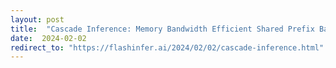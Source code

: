 ```yaml
---
layout: post
title:  "Cascade Inference: Memory Bandwidth Efficient Shared Prefix Batch Decoding"
date:  2024-02-02
redirect_to: "https://flashinfer.ai/2024/02/02/cascade-inference.html"
---
```

